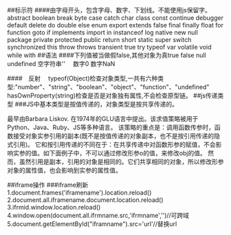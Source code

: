 ##标示符
####由字母开头，包含字母、数字、下划线。不能使用js保留字。　　　
    abstract boolean break byte case catch char class const continue debugger default delete do double
    else enum export extends false final finally float for function goto if implements import in instanceof log
    native new null package private protected public return short static super switch synchronized
    this throw throws transient true try typeof var volatile void while with
##语法
####下列值被当做假false,其他对象为真true
  false null undefined 空字符串'' 　数字0 数字NaN

####　反射　
typeof(Object)检查对象类型,一共有六种类型:"number"、"string"、"boolean"、"object"、"function"、"undefined" 
hasOwnProperty(string)检查是否是对象独有属性,不会检查原型链。
##js传递类型
###JS中基本类型是按值传递的，对象类型是按共享传递的。

最早由Barbara Liskov. 在1974年的GLU语言中提出。该求值策略被用于Python、Java、Ruby、JS等多种语言。
该策略的重点是：调用函数传参时，函数接受对象实参引用的副本(既不是按值传递的对象副本，也不是按引用传递的隐式引用)。 它和按引用传递的不同在于：在共享传递中对函数形参的赋值，不会影响实参的值。如下面例子中，不可以通过修改形参o的值，来修改obj的值。
然而，虽然引用是副本，引用的对象是相同的。它们共享相同的对象，所以修改形参对象的属性值，也会影响到实参的属性值。

##iframe操作
###iframe刷新  
  1.document.frames('iframename').location.reload()    
  2.document.all.iframename.document.location.reload()  
  3.ifrmid.window.location.reload()  
  4.window.open(document.all.ifrmname.src,'ifrmname','')//可跨域
  5.document.getElementById("iframname").src='url'//替换url 
  
